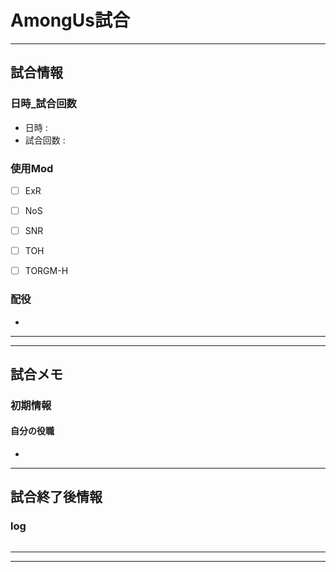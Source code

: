 # AmongUs試合

<hr>

## 試合情報

### 日時_試合回数
- 日時 : 
- 試合回数 : 

### 使用Mod
- [ ] ExR
- [ ] NoS
- [ ] SNR
- [ ] TOH
- [ ] TORGM-H


### 配役
- 

<hr>
<hr>

## 試合メモ

### 初期情報

#### 自分の役職
- 

<hr>

<!-- 複製用 -->
<!-- ==================== 会議情報 開始 ========================== -->
<!--
### 会議情報

#### [ターン目]

#### 会議方法
- [ ] ボタン
  - 招集した人
    - 色:  / 名前:  
- [ ] 通報
  - 通報した人
    - 色:  / 名前:  
  - 死者
    - 色:  / 名前: 

#### 今回ターン自視点情報
- 

#### 会議内容
- 

<hr>

-->
<!-- ==================== 会議情報 開始 ========================== -->


## 試合終了後情報

### log
```

```

<hr>
<hr>
